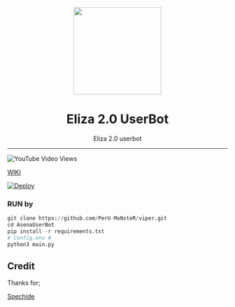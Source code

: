 <div align="center">
  <img src="https://telegra.ph/file/0efd913d377fbb66d8a72.jpg" width="200" height="200">
  <h1>Eliza 2.0 UserBot</h1>
</div>
<p align="center">
    Eliza 2.0 userbot
</p>

----

![YouTube Video Views](https://img.shields.io/youtube/views/mUUQ53TYqI0?style=flat-square)



 [WIKI](https://github.com/PerU-MoNsteR/viper/wiki/Kurulum/)

[![Deploy](https://www.herokucdn.com/deploy/button.svg)](https://heroku.com/deploy?template=https://github.com/PerU-MoNsteR/viper)
### RUN by

```python
git clone https://github.com/PerU-MoNsteR/viper.git
cd AsenaUserBot
pip install -r requirements.txt
# Config.env #
python3 main.py
```


## Credit
Thanks for;

[Spechide](https://github.com/Spechide)
